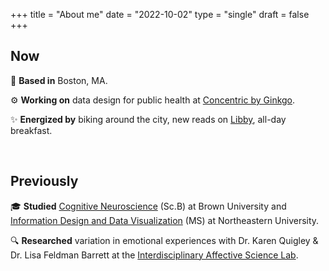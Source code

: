 +++
title = "About me"
date = "2022-10-02"
type = "single"
draft = false
+++
<!-- type = "specials"
layout = "about-me" -->

Now
--

📍 **Based in** Boston, MA.

⚙️ **Working on** data design for public health at [Concentric by Ginkgo](https://www.concentricbyginkgo.com/).

✨ **Energized by** biking around the city, new reads on [Libby](https://www.overdrive.com/apps/libby), all-day breakfast.
<!-- 📖 **Reading:** *[book name](book-link)* by Author -->
<!-- ### +++ -->
<!-- ***   -->
<br>

Previously
--

🎓 **Studied** [Cognitive Neuroscience](https://bulletin.brown.edu/the-college/concentrations/cogn/) (Sc.B) at Brown University and [Information Design and Data Visualization](https://camd.northeastern.edu/program/information-design-and-data-visualization-ms/) (MS) at Northeastern University.

🔍 **Researched** variation in emotional experiences with Dr. Karen Quigley & Dr. Lisa Feldman Barrett at the [Interdisciplinary Affective Science Lab](https://www.affective-science.org/).

<!-- section break -->

<!-- ![LC About Image](/uploads/profile_pic_about.PNG) -->



